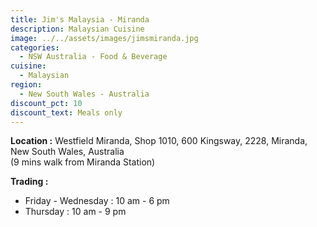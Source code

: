 ```yaml
---
title: Jim's Malaysia - Miranda
description: Malaysian Cuisine
image: ../../assets/images/jimsmiranda.jpg
categories:
  - NSW Australia - Food & Beverage
cuisine:
  - Malaysian
region:
  - New South Wales - Australia
discount_pct: 10
discount_text: Meals only
---
```

**Location :** Westfield Miranda, Shop 1010, 600 Kingsway, 2228, Miranda, New South Wales, Australia\
(9 mins walk from Miranda Station)

**Trading :**

* Friday - Wednesday : 10 am - 6 pm
* Thursday : 10 am - 9 pm
